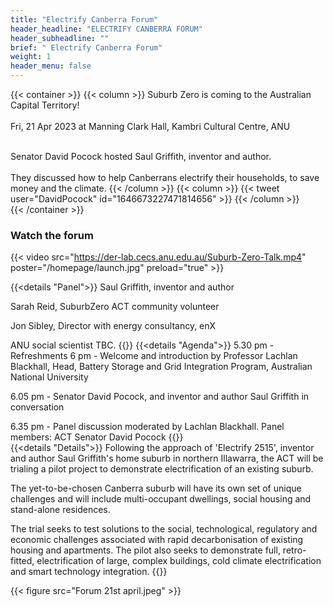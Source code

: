 ```yaml
---
title: "Electrify Canberra Forum"
header_headline: "ELECTRIFY CANBERRA FORUM"
header_subheadline: ""
brief: " Electrify Canberra Forum"
weight: 1 
header_menu: false
---  
```

 

 {{< container >}}
{{< column >}}
Suburb Zero is coming to the Australian Capital Territory!<br><br>
Fri, 21 Apr 2023 at  Manning Clark Hall, Kambri Cultural Centre, ANU<br><br>
 
Senator David Pocock hosted  Saul Griffith, inventor and author.<br><br>
 They discussed   how to help Canberrans electrify their households, to save money and the climate.
{{< /column >}}
{{< column >}}
  {{< tweet user="DavidPocock" id="1646673227471814656" >}}
{{< /column >}}  
   {{< /container >}}
   
    
 ### Watch the forum
  
 {{< video src="https://der-lab.cecs.anu.edu.au/Suburb-Zero-Talk.mp4"   poster="/homepage/launch.jpg" preload="true"   >}}   
 
 

  
   
 {{<details  "Panel">}}
Saul Griffith, inventor and author

Sarah Reid, SuburbZero ACT community volunteer

Jon Sibley, Director with energy consultancy, enX

ANU social scientist TBC.
{{</details>}} 
{{<details "Agenda">}}
 5.30 pm - Refreshments
 6 pm - Welcome and introduction by Professor Lachlan Blackhall, Head, Battery Storage and  Grid Integration Program, Australian National University

6.05 pm - Senator David Pocock, and inventor and author Saul Griffith in conversation

6.35 pm - Panel discussion moderated by Lachlan Blackhall. Panel members:
ACT Senator David Pocock
{{</details>}} 	
{{<details  "Details">}}
Following the approach of 'Electrify 2515', inventor and author Saul Griffith's home suburb in northern Illawarra, the ACT will be trialing a pilot project to demonstrate electrification of an existing suburb.

The yet-to-be-chosen Canberra suburb will have its own set of unique challenges and will include multi-occupant dwellings, social housing and stand-alone residences.

The trial seeks to test solutions to the social, technological, regulatory and economic challenges associated with rapid decarbonisation of existing housing and apartments. The pilot also seeks to demonstrate full, retro-fitted, electrification of large, complex buildings, cold climate electrification and smart technology integration.
{{</details>}} 	

{{< figure src="Forum 21st april.jpeg"   >}}
 


